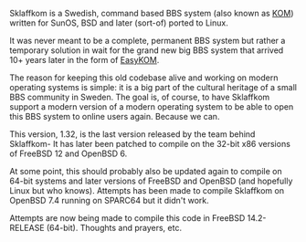 Sklaffkom is a Swedish, command based BBS system (also known as [KOM](https://en.wikipedia.org/wiki/KOM_(bulletin_board_system))) written for SunOS, BSD and later (sort-of) ported to Linux. 

It was never meant to be a complete, permanent BBS system but rather a temporary solution in wait for the grand new big BBS system that arrived 10+ years later in the form of [EasyKOM](https://sv.wikipedia.org/wiki/EasyKOM). 

The reason for keeping this old codebase alive and working on modern operating systems is simple: it is a big part of the cultural heritage of a small BBS community in Sweden. The goal is, of course, to have Sklaffkom support a modern version of a modern operating system to be able to open this BBS system to online users again. Because we can. 

This version, 1.32, is the last version released by the team behind Sklaffkom- It has later been patched to compile on the 32-bit x86 versions of FreeBSD 12 and OpenBSD 6. 

At some point, this should probably also be updated again to compile on 64-bit systems and later versions of FreeBSD and OpenBSD (and hopefully Linux but who knows). Attempts has been made to compile Sklaffkom on OpenBSD 7.4 running on SPARC64 but it didn't work. 

Attempts are now being made to compile this code in FreeBSD 14.2-RELEASE (64-bit).  Thoughts and prayers, etc. 
